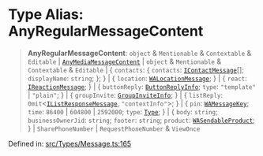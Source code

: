 # Type Alias: AnyRegularMessageContent

> **AnyRegularMessageContent**: `object` & `Mentionable` & `Contextable` & `Editable` \| [`AnyMediaMessageContent`](AnyMediaMessageContent.md) \| `object` & `Mentionable` & `Contextable` & `Editable` \| \{ `contacts`: \{ `contacts`: [`IContactMessage`](../namespaces/proto/namespaces/Message/interfaces/IContactMessage.md)[]; `displayName`: `string`; \}; \} \| \{ `location`: [`WALocationMessage`](WALocationMessage.md); \} \| \{ `react`: [`IReactionMessage`](../namespaces/proto/namespaces/Message/interfaces/IReactionMessage.md); \} \| \{ `buttonReply`: [`ButtonReplyInfo`](ButtonReplyInfo.md); `type`: `"template"` \| `"plain"`; \} \| \{ `groupInvite`: [`GroupInviteInfo`](GroupInviteInfo.md); \} \| \{ `listReply`: `Omit`\<[`IListResponseMessage`](../namespaces/proto/namespaces/Message/interfaces/IListResponseMessage.md), `"contextInfo"`\>; \} \| \{ `pin`: [`WAMessageKey`](WAMessageKey.md); `time`: `86400` \| `604800` \| `2592000`; `type`: [`Type`](../namespaces/proto/namespaces/PinInChat/enumerations/Type.md); \} \| \{ `body`: `string`; `businessOwnerJid`: `string`; `footer`: `string`; `product`: [`WASendableProduct`](WASendableProduct.md); \} \| `SharePhoneNumber` \| `RequestPhoneNumber` & `ViewOnce`

Defined in: [src/Types/Message.ts:165](https://github.com/Fokusdotid/bail/blob/043003e0dc220c8f52aef36f90c7026f3a192427/src/Types/Message.ts#L165)
